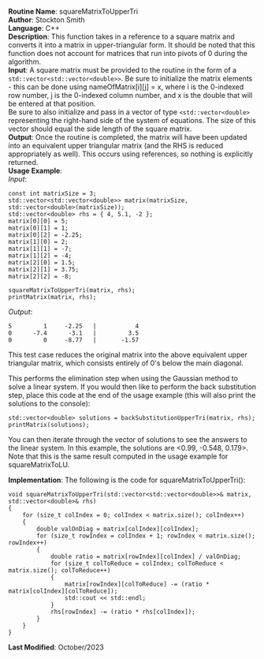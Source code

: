 **Routine Name**: squareMatrixToUpperTri  
**Author**: Stockton Smith  
**Language**: C++  
**Description**: This function takes in a reference to a square matrix and converts it into a matrix in upper-triangular form. It should be noted that this function does not account for matrices that run into pivots of 0 during the algorithm.  
**Input**: A square matrix must be provided to the routine in the form of a `std::vector<std::vector<double>>`. Be sure to initialize the matrix elements - this can be done using nameOfMatrix[i][j] = x, where i is the 0-indexed row number, j is the 0-indexed column number, and x is the double that will be entered at that position.  
Be sure to also initialize and pass in a vector of type `<std::vector<double>` representing the right-hand side of the system of equations. The size of this vector should equal the side length of the square matrix.  
**Output**: Once the routine is completed, the matrix will have been updated into an equivalent upper triangular matrix (and the RHS is reduced appropriately as well). This occurs using references, so nothing is explicitly returned.  
**Usage Example**:   
*Input*:  

    const int matrixSize = 3;
    std::vector<std::vector<double>> matrix(matrixSize, std::vector<double>(matrixSize));
    std::vector<double> rhs = { 4, 5.1, -2 };
    matrix[0][0] = 5;
    matrix[0][1] = 1;
    matrix[0][2] = -2.25;
    matrix[1][0] = 2;
    matrix[1][1] = -7;
    matrix[1][2] = -4;
    matrix[2][0] = 1.5;
    matrix[2][1] = 3.75;
    matrix[2][2] = -8;

    squareMatrixToUpperTri(matrix, rhs);
    printMatrix(matrix, rhs);

*Output*:  

    5         1     -2.25   |           4
    0      -7.4      -3.1   |         3.5
    0         0     -8.77   |       -1.57

This test case reduces the original matrix into the above equivalent upper triangular matrix, which consists entirely of 0's below the main diagonal.

This performs the elimination step when using the Gaussian method to solve a linear system. If you would then like to perform the back substitution step, place this code at the end of the usage example (this will also print the solutions to the console):

    std::vector<double> solutions = backSubstitutionUpperTri(matrix, rhs);
    printMatrix(solutions);

You can then iterate through the vector of solutions to see the answers to the linear system. In this example, the solutions are <0.99, -0.548, 0.179>. Note that this is the same result computed in the usage example for squareMatrixToLU.

**Implementation**: The following is the code for squareMatrixToUpperTri():  

    void squareMatrixToUpperTri(std::vector<std::vector<double>>& matrix, std::vector<double>& rhs)
    {
        for (size_t colIndex = 0; colIndex < matrix.size(); colIndex++)
        {
            double valOnDiag = matrix[colIndex][colIndex];
            for (size_t rowIndex = colIndex + 1; rowIndex < matrix.size(); rowIndex++)
            {
                double ratio = matrix[rowIndex][colIndex] / valOnDiag;
                for (size_t colToReduce = colIndex; colToReduce < matrix.size(); colToReduce++)
                {
                    matrix[rowIndex][colToReduce] -= (ratio * matrix[colIndex][colToReduce]);
                    std::cout << std::endl;
                }
                rhs[rowIndex] -= (ratio * rhs[colIndex]);
            }
        }
    }

**Last Modified**: October/2023